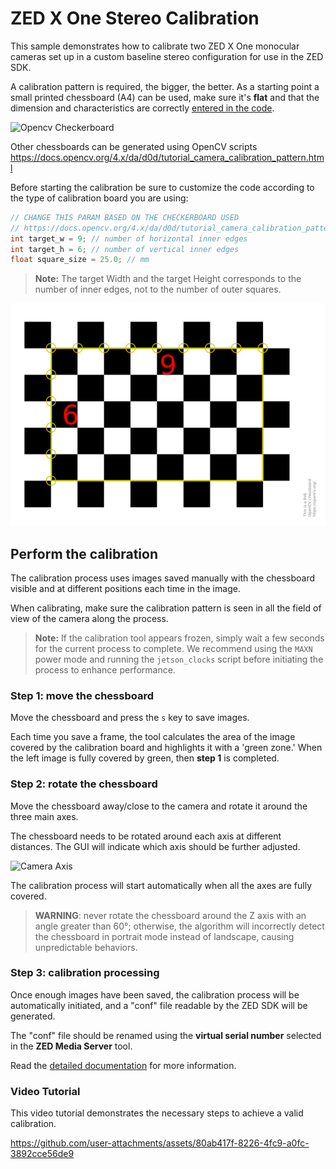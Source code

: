 # ZED X One Stereo Calibration

This sample demonstrates how to calibrate two ZED X One monocular cameras set up in a custom baseline stereo configuration for use in the ZED SDK.

A calibration pattern is required, the bigger, the better. As a starting point a small printed chessboard (A4) can be used, make sure it's **flat** and that the dimension and characteristics are correctly [entered in the code](https://github.com/stereolabs/zedx-one-capture/blob/6c5254b728c5f683db373a1f4d66abead930b27f/stereo_calibration/main.cpp#L13-L15).

![Opencv Checkerboard](checkerboard_sample.png)

Other chessboards can be generated using OpenCV scripts https://docs.opencv.org/4.x/da/d0d/tutorial_camera_calibration_pattern.html

Before starting the calibration be sure to customize the code according to the type of calibration board you are using:

```C++
// CHANGE THIS PARAM BASED ON THE CHECKERBOARD USED
// https://docs.opencv.org/4.x/da/d0d/tutorial_camera_calibration_pattern.html
int target_w = 9; // number of horizontal inner edges
int target_h = 6; // number of vertical inner edges
float square_size = 25.0; // mm
```
> **Note:** The target Width and the target Height corresponds to the number of inner edges, not to the number of outer squares.

![Opencv Checkerboard](./.assets/checkerboard_sample_count.png)

## Perform the calibration

The calibration process uses images saved manually with the chessboard visible and at different positions each time in the image.

When calibrating, make sure the calibration pattern is seen in all the field of view of the camera along the process.

> **Note:** If the calibration tool appears frozen, simply wait a few seconds for the current process to complete. We recommend using the `MAXN` power mode and running the `jetson_clocks` script before initiating the process to enhance performance.

### Step 1: move the chessboard

Move the chessboard and press the `s` key to save images. 

Each time you save a frame, the tool calculates the area of the image covered by the calibration board and highlights it with a 'green zone.' When the left image is fully covered by green, then **step 1** is completed.

### Step 2: rotate the chessboard

Move the chessboard away/close to the camera and rotate it around the three main axes.

The chessboard needs to be rotated around each axis at different distances. The GUI will indicate which axis should be further adjusted.

![Camera Axis](CoordinateSystem.jpg)

The calibration process will start automatically when all the axes are fully covered.

> **WARNING**: never rotate the chessboard around the Z axis with an angle greater than 60°; otherwise, the algorithm will incorrectly detect the chessboard in portrait mode instead of landscape, causing unpredictable behaviors.

### Step 3: calibration processing

Once enough images have been saved, the calibration process will be automatically initiated, and a "conf" file readable by the ZED SDK will be generated.

The "conf" file should be renamed using the **virtual serial number** selected in the **ZED Media Server** tool.

Read the [detailed documentation](https://www.stereolabs.com/docs/get-started-with-zed-x-one/zed-x-one-stereo/) for more information.

### Video Tutorial

This video tutorial demonstrates the necessary steps to achieve a valid calibration.

https://github.com/user-attachments/assets/80ab417f-8226-4fc9-a0fc-3892cce56de9
